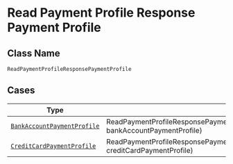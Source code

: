 
# Read Payment Profile Response Payment Profile

## Class Name

`ReadPaymentProfileResponsePaymentProfile`

## Cases

| Type | Factory Method |
|  --- | --- |
| [`BankAccountPaymentProfile`](../../../doc/models/bank-account-payment-profile.md) | ReadPaymentProfileResponsePaymentProfile.fromBankAccountPaymentProfile(BankAccountPaymentProfile bankAccountPaymentProfile) |
| [`CreditCardPaymentProfile`](../../../doc/models/credit-card-payment-profile.md) | ReadPaymentProfileResponsePaymentProfile.fromCreditCardPaymentProfile(CreditCardPaymentProfile creditCardPaymentProfile) |

